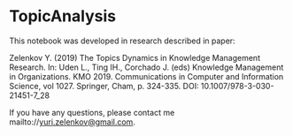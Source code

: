 # TopicAnalysis

This notebook was developed in research described in paper:

Zelenkov Y. (2019) The Topics Dynamics in Knowledge Management Research. In: Uden L., Ting IH., Corchado J. (eds) Knowledge Management in Organizations. KMO 2019. Communications in Computer and Information Science, vol 1027. Springer, Cham, p. 324-335. DOI: 10.1007/978-3-030-21451-7_28

If you have any questions, please contact me mailto://yuri.zelenkov@gmail.com.
